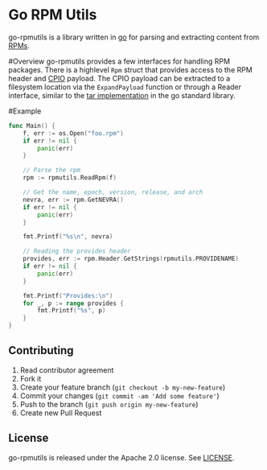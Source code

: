 Go RPM Utils
============
go-rpmutils is a library written in [go](http://golang.org) for parsing and extracting content from [RPMs](http://www.rpm.org).

#Overview
go-rpmutils provides a few interfaces for handling RPM packages. There is a highlevel `Rpm` struct that provides access to the RPM header and [CPIO](https://en.wikipedia.org/wiki/Cpio) payload. The CPIO payload can be extracted to a filesystem location via the `ExpandPayload` function or through a Reader interface, similar to the [tar implementation](https://golang.org/pkg/archive/tar/) in the go standard library.

#Example
```go
func Main() {
    f, err := os.Open("foo.rpm")
    if err != nil {
        panic(err)
    }

    // Parse the rpm
    rpm := rpmutils.ReadRpm(f)

    // Get the name, epoch, version, release, and arch
    nevra, err := rpm.GetNEVRA()
    if err != nil {
        panic(err)
    }

    fmt.Printf("%s\n", nevra)

    // Reading the provides header
    provides, err := rpm.Header.GetStrings(rpmutils.PROVIDENAME)
    if err != nil {
        panic(err)
    }

    fmt.Printf("Provides:\n")
    for _, p := range provides {
        fmt.Printf("%s", p)
    }
}
```

## Contributing

1. Read contributor agreement
2. Fork it
3. Create your feature branch (`git checkout -b my-new-feature`)
4. Commit your changes (`git commit -am 'Add some feature'`)
5. Push to the branch (`git push origin my-new-feature`)
6. Create new Pull Request


## License

go-rpmutils is released under the Apache 2.0 license. See [LICENSE](https://github.com/sassoftware/go-rpmutils/blob/master/LICENSE).
